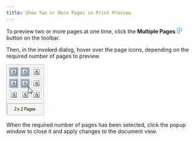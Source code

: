 ```yaml
---
title: Show Two or More Pages in Print Preview
---
```

To preview two or more pages at one time, click the **Multiple Pages** ![previewButtonMultiplePages](../../../../images/Img7278.png) button on the toolbar.

Then, in the invoked dialog, hover over the page icons, depending on the required number of pages to preview.

![previewTwoOrMorePages](../../../../images/Img7279.png)

When the required number of pages has been selected, click the popup window to close it and apply changes to the document view.